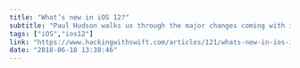 ```yaml
---
title: "What’s new in iOS 12?"
subtitle: "Paul Hudson walks us through the major changes coming with iOS 12, providing Swift code examples that we can try out ourselves."
tags: ["iOS","ios12"]
link: "https://www.hackingwithswift.com/articles/121/whats-new-in-ios-12"
date: "2018-06-18 13:38:46"
---
```

